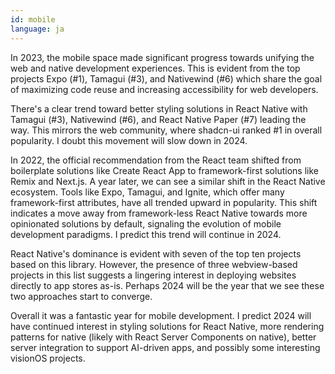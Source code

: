 ```yaml
---
id: mobile
language: ja
---
```


In 2023, the mobile space made significant progress towards unifying the web and native development experiences. This is evident from the top projects Expo (#1), Tamagui (#3), and Nativewind (#6) which share the goal of maximizing code reuse and increasing accessibility for web developers.

There's a clear trend toward better styling solutions in React Native with Tamagui (#3), Nativewind (#6), and React Native Paper (#7) leading the way. This mirrors the web community, where shadcn-ui ranked #1 in overall popularity. I doubt this movement will slow down in 2024.

In 2022, the official recommendation from the React team shifted from boilerplate solutions like Create React App to framework-first solutions like Remix and Next.js. A year later, we can see a similar shift in the React Native ecosystem. Tools like Expo, Tamagui, and Ignite, which offer many framework-first attributes, have all trended upward in popularity. This shift indicates a move away from framework-less React Native towards more opinionated solutions by default, signaling the evolution of mobile development paradigms. I predict this trend will continue in 2024.

React Native's dominance is evident with seven of the top ten projects based on this library. However, the presence of three webview-based projects in this list suggests a lingering interest in deploying websites directly to app stores as-is. Perhaps 2024 will be the year that we see these two approaches start to converge.

Overall it was a fantastic year for mobile development. I predict 2024 will have continued interest in styling solutions for React Native, more rendering patterns for native (likely with React Server Components on native), better server integration to support AI-driven apps, and possibly some interesting visionOS projects.
